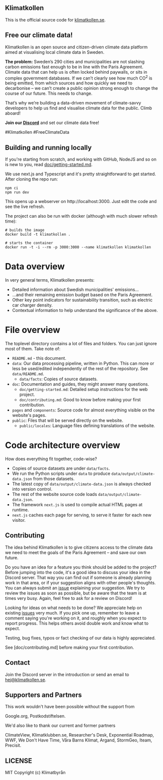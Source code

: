 ## Klimatkollen

This is the official source code for [klimatkollen.se](https://klimatkollen.se).

## Free our climate data!

Klimatkollen is an open source and citizen-driven climate data platform aimed at visualising local climate data in Sweden.

<b>The problem:</b> Sweden’s 290 cities and municipalities are not slashing carbon emissions fast enough to be in line with the Paris Agreement. Climate data that can help us is often locked behind paywalls, or sits in complex government databases. If we can’t clearly see how much CO<sup>2</sup> is being emitted, from which sources and how quickly we need to decarbonise – we can’t create a public opinion strong enough to change the course of our future. This needs to change.

That’s why we’re building a data-driven movement of climate-savvy developers to help us find and visualise climate data for the public. Climb aboard!

<b>Join our [Discord](https://discord.gg/N5P64QPQ6v)</b> and set our climate data free!

#Klimatkollen #FreeClimateData

## Building and running locally

If you're starting from scratch, and working with GitHub, NodeJS and so on is new to you, read [doc/getting-started.md](doc/getting-started.md).

We use next.js and Typescript and it's pretty straightforward to get started. After cloning the repo run:

    npm ci
    npm run dev

This opens up a webserver on http://localhost:3000. Just edit the code and see the live refresh.

The project can also be run with docker (although with much slower refresh time):

    # builds the image
    docker build -t klimatkollen .

    # starts the container
    docker run -t -i --rm -p 3000:3000 --name klimatkollen klimatkollen

# Data overview

In very general terms, Klimatkollen presents:

- Detailed information about Swedish municipalities' emissions...
- ...and their remaining emission budget based on the Paris Agreement.
- Other key point indicators for sustainability transition, such as electric car charger density.
- Contextual information to help understand the significance of the above.

# File overview

The toplevel directory contains a lot of files and folders. You can just ignore most of them. Take note of:

- `README.md` - this document.
- `data`: Our data processing pipeline, written in Python. This can more or less be used/edited independently of the rest of the repository. See `data/README.md`.
  - `data/facts`: Copies of source datasets.
- `doc`: Documentation and guides, they might answer many questions.
  - `doc/getting-started.md`: Detailed setup instructions for the web project.
  - `doc/contributing.md`: Good to know before making your first contribution.
- `pages` and `components`: Source code for almost everything visible on the website's pages.
- `public`: Files that will be served directly on the website.
  - `public/locales`: Language files defining translations of the website.

# Code architecture overview

How does everything fit together, code-wise?

- Copies of source datasets are under `data/facts`.
- We run the Python scripts under `data` to produce `data/output/climate-data.json` from those datasets.
- The latest copy of `data/output/climate-data.json` is always checked into version control.
- The rest of the website source code loads `data/output/climate-data.json`.
- The framework `next.js` is used to compile actual HTML pages at runtime.
- `next.js` caches each page for serving, to serve it faster for each new visitor.

## Contributing

The idea behind Klimatkollen is to give citizens access to the climate data we need to meet the goals of the Paris Agreement – and save our own future.

Do you have an idea for a feature you think should be added to the project? Before jumping into the code, it's a good idea to discuss your idea in the Discord server. That way you can find out if someone is already planning work in that area, or if your suggestion aligns with other people's thoughts. You can always submit an [issue](https://github.com/Klimatbyran/klimatkollen/issues) explaining your suggestion. We try to review the issues as soon as possible, but be aware that the team is at times very busy. Again, feel free to ask for a review on Discord!

Looking for ideas on what needs to be done? We appreciate help on existing [issues](https://github.com/Klimatbyran/klimatkollen/issues) very much. If you pick one up, remember to leave a comment saying you're working on it, and roughly when you expect to report progress. This helps others avoid double work and know what to expect.

Testing, bug fixes, typos or fact checking of our data is highly appreciated.

See [doc/contributing.md] before making your first contribution.

## Contact

Join the Discord server in the introduction or send an email to [hej@klimatkollen.se](mailto:hej@klimatkollen.se).

## Supporters and Partners

This work wouldn't have been possible without the support from

Google.org, Postkodstiftelsen.

We'd also like to thank our current and former partners

ClimateView, Klimatklubben.se, Researcher's Desk, Exponential Roadmap, WWF, We Don't Have Time, Våra Barns Klimat, Argand, StormGeo, Iteam, Precisit.

## LICENSE

MIT Copyright (c) Klimatbyrån
